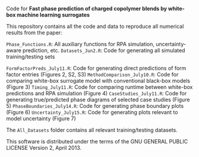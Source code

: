 Code for **Fast phase prediction of charged copolymer blends by white-box machine learning surrogates**

This repository contains all the code and data to reproduce all numerical results from the paper:

`Phase_Functions.R`:  All auxiliary functions for RPA simulation, uncertainty-aware prediction, etc.
`Datasets_Jun2.R`:  Code for generating all simulated training/testing sets

`FormFactorPreds_July11.R`: Code for generating direct predictions of form factor entries (Figures 2, S2, S3)
`MethodComparison_July10.R`: Code for comparing white-box surrogate model with conventional black-box models (Figure 3)
`Timing_July11.R`: Code for comparing runtime between white-box predictions and RPA simulation (Figure 4)
`CaseStudies_July11.R`: Code for generating true/predicted phase diagrams of selected case studies (Figure 5)
`PhaseBoundaries_July14.R`: Code for generating phase boundary plots (Figure 6)
`Uncertainty_July15.R`: Code for generating plots relevant to model uncertainty (Figure 7)

The `All_Datasets` folder contains all relevant training/testing datasets.

This software is distributed under the terms of the GNU GENERAL PUBLIC LICENSE Version 2, April 2013.
